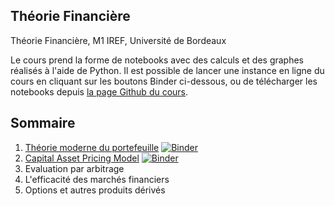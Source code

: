 ## Théorie Financière

Théorie Financière, M1 IREF, Université de Bordeaux

Le cours prend la forme de notebooks avec des calculs et des graphes réalisés à l'aide de Python. Il est possible de lancer une instance en ligne du cours en cliquant sur les boutons Binder ci-dessous, ou de télécharger les notebooks depuis [la page Github du cours](https://github.com/nicolasmauhe/theorie_financiere). 

## Sommaire

1. [Théorie moderne du portefeuille](https://github.com/nicolasmauhe/theorie_financiere/blob/master/Partie_1.ipynb) [![Binder](https://mybinder.org/badge.svg)](https://mybinder.org/v2/gh/nicolasmauhe/theorie_financiere/master?filepath=Partie_1.ipynb)
2. [Capital Asset Pricing Model](https://github.com/nicolasmauhe/theorie_financiere/blob/master/Partie_2.ipynb) [![Binder](https://mybinder.org/badge.svg)](https://mybinder.org/v2/gh/nicolasmauhe/theorie_financiere/master?filepath=Partie_2.ipynb)
3. Evaluation par arbitrage
4. L'efficacité des marchés financiers
5. Options et autres produits dérivés
